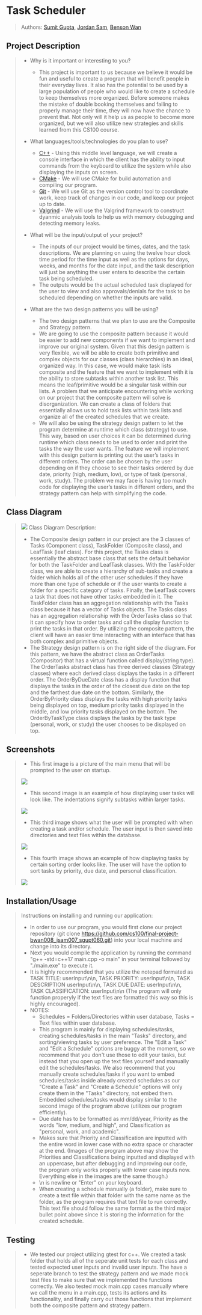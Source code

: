 # Task Scheduler
 > Authors: [Sumit Gupta](https://github.com/sumitgupta314), [Jordan Sam](https://github.com/Jsam88), [Benson Wan](https://github.com/iarebwan)

## Project Description
 > * Why is it important or interesting to you?
 >   * This project is important to us because we believe it would be fun and useful to create a program that will benefit people in their everyday lives. It also has the potential to be used by a large population of people who would like to create a schedule to keep themselves more organized. Before someone makes the mistake of double booking themselves and failing to properly manage their time, they will now have the chance to prevent that. Not only will it help us as people to become more organized, but we will also utilize new strategies and skills learned from this CS100 course.
 >   
 > * What languages/tools/technologies do you plan to use?
 >   * [C++](https://www.cplusplus.com/) - Using this middle level language, we will create a console interface in which the client has the ability to input commands from the keyboard to utilize the system while also displaying the inputs on screen.
 >   * [CMake](https://cmake.org/) - We will use CMake for build automation and compiling our program.
 >   * [Git](https://git-scm.com/) - We will use Git as the version control tool to coordinate work, keep track of changes in our code, and keep our project up to date. 
 >   * [Valgrind](https://valgrind.org/) - We will use the Valgrind framework to construct dyanmic analysis tools to help us with memory debugging and detecting memory leaks.
 >   
 > * What will be the input/output of your project?
 >   * The inputs of our project would be times, dates, and the task descriptions. We are planning on using the twelve hour clock time period for the time input as well as the options for days, weeks, and months for the date input, and the task description will just be anything the user enters to describe the certain task being scheduled. 
 >   * The outputs would be the actual scheduled task displayed for the user to view and also approvals/denials for the task to be scheduled depending on whether the inputs are valid. 
 >   
 > * What are the two design patterns you will be using?
 >   * The two design patterns that we plan to use are the Composite and Strategy pattern.
 >   * We are going to use the composite pattern because it would be easier to add new components if we want to implement and improve our original system. Given that this design pattern is very flexible, we will be able to create both primitive and complex objects for our classes (class hierarchies) in an ideal, organized way. In this case, we would make task lists composite and the feature that we want to implement with it is the ability to store subtasks within another task list. This means the leaf/primitive would be a singular task within our lists. A problem that we anticipate encountering while working on our project that the composite pattern will solve is disorganization. We can create a class of folders that essentially allows us to hold task lists within task lists and organize all of the created schedules that we create.
 >   * We will also be using the strategy design pattern to let the program determine at runtime which class (strategy) to use. This way, based on user choices it can be determined during runtime which class needs to be used to order and print the tasks the way the user wants. The feature we will implement with this design pattern is printing out the user’s tasks in different orders. The order can be chosen by the user depending on if they choose to see their tasks ordered by due date, priority (high, medium, low), or type of task (personal, work, study). The problem we may face is having too much code for displaying the user’s tasks in different orders, and the strategy pattern can help with simplifying the code.

## Class Diagram
 > ![](images/cs100_final_project_class_diagram_1.png)
 > Class Diagram Description:
 > * The Composite design pattern in our project are the 3 classes of Tasks (Component class), TaskFolder (Composite class), and LeafTask (leaf class). For this project, the Tasks class is essentially the abstract base class that sets the default behavior for both the TaskFolder and LeafTask classes. With the TaskFolder class, we are able to create a hierarchy of sub-tasks and create a folder which holds all of the other user schedules if they have more than one type of schedule or if the user wants to create a folder for a specific category of tasks. Finally, the LeafTask covers a task that does not have other tasks embedded in it. The TaskFolder class has an aggregation relationship with the Tasks class because it has a vector of Tasks objects. The Tasks class has an aggregation relationship with the OrderTasks class so that it can specify how to order tasks and call the display function to print the tasks in that order. By utilizing the composite pattern, the client will have an easier time interacting with an interface that has both complex and primitive objects.
 > * The Strategy design pattern is on the right side of the diagram. For this pattern, we have the abstract class as OrderTasks (Compositor) that has a virtual function called display(string type). The OrderTasks abstract class has three derived classes (Strategy classes) where each derived class displays the tasks in a different order. The OrderByDueDate class has a display function that displays the tasks in the order of the closest due date on the top and the farthest due date on the bottom. Similarly, the OrderByPriority class displays the tasks with high priority tasks being displayed on top, medium priority tasks displayed in the middle, and low priority tasks displayed on the bottom. The OrderByTaskType class displays the tasks by the task type (personal, work, or study) the user chooses to be displayed on top.

 ## Screenshots
 > * This first image is a picture of the main menu that will be prompted to the user on startup.
 > 
 > ![](images/Task%20Scheduler%20Main%20Menu.PNG)
 > * This second image is an example of how displaying user tasks will look like. The indentations signify subtasks within larger tasks.
 > 
 > ![](images/Task%20Scheduler%20Display%20Tasks.PNG)
 > * This third image shows what the user will be prompted with when creating a task and/or schedule. The user input is then saved into directories and text files within the database.
 > 
 > ![](images/Task%20Scheduler%20Create%20Schedule%20and%20Task.PNG)
 > * This fourth image shows an example of how displaying tasks by certain sorting order looks like. The user will have the option to sort tasks by priority, due date, and personal classification.
 > 
 > ![](images/Task%20Scheduler%20Sort%20By.PNG)
 ## Installation/Usage
 > Instructions on installing and running our application:
 > * In order to use our program, you would first clone our project repository (git clone https://github.com/cs100/final-project-bwan008_jsam007_sgupt060.git) into your local machine and change into its directory.
 > * Next you would compile the application by running the command "g++ -std=c++17 main.cpp -o main" in your terminal followed by "./main.exe" to execute it.
 > * It is highly recommended that you utilize the notepad formated as TASK TITLE: userInput\n\n, TASK PRIORITY: userInput\n\n, TASK DESCRIPTION userInput\n\n, TASK DUE DATE: userInput\n\n, TASK CLASSIFICATION: userInput\n\n (The program will only function properyly if the text files are formatted this way so this is highly encouraged).
 > * NOTES: 
 >   * Schedules = Folders/Directories within user database, Tasks = Text files within user database.
 >   * This program is mainly for displaying schedules/tasks, creating schedules/tasks in the main "Tasks" directory, and sorting/viewing tasks by user preference. The "Edit a  Task" and "Edit a Schedule" options are buggy at the moment, so we recommend that you don't use those to edit your tasks, but instead that you open up the text files yourself and manually edit the schedules/tasks. We also recommend that you manually create schedules/tasks if you want to embed schedules/tasks inside already created schedules as our "Create a Task" and "Create a Schedule" options will only create them in the "Tasks" directory, not embed them. Embedded schedules/tasks would display similar to the second image of the program above (utilizes our program efficiently).
 >   * Due date has to be formatted as mm/dd/year, Priority as the words "low, medium, and high", and Classification as "personal, work, and academic". 
 >   * Makes sure that Priority and Classification are inputted with the entire word in lower case with no extra space or character at the end. (Images of the program above may show the Priorities and Classifications being inputted and displayed with an uppercase, but after debugging and improving our code, the program only works properly with lower case inputs now. Everything else in the images are the same though.)
 >   * \n is newline or "Enter" on your keyboard.
 >   * When creating a schedule manually (a folder), make sure to create a text file within that folder with the same name as the folder, as the program requires that text file to run correctly. This text file should follow the same format as the third major bullet point above since it is storing the information for the created schedule.
 ## Testing
 > * We tested our project utilizing gtest for c++. We created a task folder that holds all of the seperate unit tests for each class and tested expected user inputs and invalid user inputs. The have a seperate branch to test the strategy pattern and we made mock test files to make sure that we implemented the functions correctly. We also tested mock main.cpp cases manually where we call the menu in a main.cpp, tests its actions and its functionality, and finally carry out those functions that implement both the composite pattern and strategy pattern.

